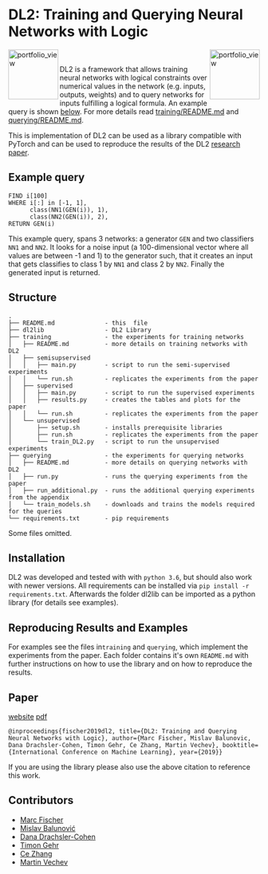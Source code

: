 # DL2: Training and Querying Neural Networks with Logic

<img width="100" alt="portfolio_view" align="left" src="https://www.sri.inf.ethz.ch/assets/systems/dl2-logo.png"><a href="https://www.sri.inf.ethz.ch/"><img width="100" alt="portfolio_view" align="right" src="http://safeai.ethz.ch/img/sri-logo.svg"></a><br />




DL2 is a framework that allows training neural networks with logical constraints over numerical values in the network (e.g. inputs, outputs, weights) and to query networks for inputs fulfilling a logical formula. An example query is shown [below](#example-query). For more details read [training/README.md](https://github.com/eth-sri/dl2/tree/master/training) and [querying/README.md](https://github.com/eth-sri/dl2/tree/master/querying).

This is implementation of DL2 can be used as a library compatible with PyTorch and can be used to reproduce the results of the DL2 [research paper](https://www.sri.inf.ethz.ch/publications/fischer2019dl2).

## Example query

```
FIND i[100]
WHERE i[:] in [-1, 1],
      class(NN1(GEN(i)), 1),
      class(NN2(GEN(i)), 2),
RETURN GEN(i)
```

This example query, spans 3 networks: a generator `GEN` and two classifiers `NN1` and `NN2`. It looks for a noise input (a 100-dimensional vector where all values are between -1 and 1) to the generator such, that it creates an input that gets classifies to class 1 by `NN1` and class 2 by `NN2`. Finally the generated input is returned.

## Structure

 ```
.
├── README.md              - this  file
├── dl2lib                 - DL2 Library
├── training               - the experiments for training networks
│   ├── README.md          - more details on training networks with DL2
│   ├── semisupservised
│   │   ├── main.py        - script to run the semi-supervised experiments
│   │   └── run.sh         - replicates the experiments from the paper
│   ├── supervised
│   │   ├── main.py        - script to run the supervised experiments
│   │   ├── results.py     - creates the tables and plots for the paper
│   │   └── run.sh         - replicates the experiments from the paper
│   └── unsupervised
│       ├── setup.sh       - installs prerequisite libraries
│       ├── run.sh         - replicates the experiments from the paper
│       └── train_DL2.py   - script to run the unsupervised experiments
├── querying               - the experiments for querying networks
│   ├── README.md          - more details on querying networks with DL2
│   ├── run.py             - runs the querying experiments from the paper
│   ├── run_additional.py  - runs the additional querying experiments from the appendix
│   └── train_models.sh    - downloads and trains the models required for the queries
└── requirements.txt       - pip requirements

```

Some files omitted.

## Installation
DL2 was developed and tested with with `python 3.6`, but should also work with newer versions.
All requirements can be installed via `pip install -r requirements.txt`.
Afterwards the folder dl2lib can be imported as a python library (for details see examples).

## Reproducing Results and Examples
For examples see the files in`training` and `querying`, which implement the experiments from the paper.
Each folder contains it's own `README.md` with further instructions on how to use the library and on how to reproduce the results.

## Paper
[website](https://www.sri.inf.ethz.ch/publications/fischer2019dl2)
[pdf](https://files.sri.inf.ethz.ch/website/papers/icml19-dl2.pdf)
```
@inproceedings{fischer2019dl2, title={DL2: Training and Querying Neural Networks with Logic}, author={Marc Fischer, Mislav Balunovic, Dana Drachsler-Cohen, Timon Gehr, Ce Zhang, Martin Vechev}, booktitle={International Conference on Machine Learning}, year={2019}}
```
If you are using the library please also use the above citation to reference this work.


## Contributors

- [Marc Fischer](https://www.sri.inf.ethz.ch/people/marc)
- [Mislav Balunović](https://www.sri.inf.ethz.ch/people/mislav)
- [Dana Drachsler-Cohen](https://www.sri.inf.ethz.ch/people/dana)
- [Timon Gehr](https://www.sri.inf.ethz.ch/people/timon)
- [Ce Zhang](https://ds3lab.org/people/czhang.html)
- [Martin Vechev](https://www.sri.inf.ethz.ch/people/martin)
